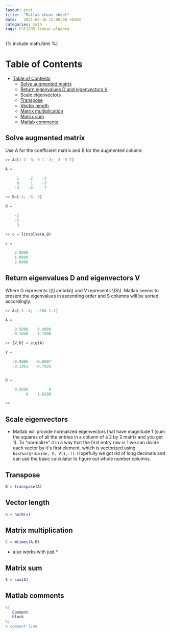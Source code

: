 ```yaml
---
layout: post
title:  "Matlab cheat sheet"
date:   2021-02-16 12:00:00 +0100
categories: math
tags: CSE1205 linear-algebra
---
```

{% include math.html %}
<!--more-->

# Table of Contents
- [Table of Contents](#table-of-contents)
  - [Solve augmented matrix](#solve-augmented-matrix)
  - [Return eigenvalues D and eigenvectors V](#return-eigenvalues-d-and-eigenvectors-v)
  - [Scale eigenvectors](#scale-eigenvectors)
  - [Transpose](#transpose)
  - [Vector length](#vector-length)
  - [Matrix multiplication](#matrix-multiplication)
  - [Matrix sum](#matrix-sum)
  - [Matlab comments](#matlab-comments)

## Solve augmented matrix

Use A for the coefficient matrix and B for the augmented column:

```matlab
>> A=[1 2 -3; 0 1 -3; -3 -5 7]

A =

     1     2    -3
     0     1    -3
    -3    -5     7

>> B=[-2; -5; 3]

B =

    -2
    -5
     3

>> c = linsolve(A,B)

c =

    2.0000
    1.0000
    2.0000
```

## Return eigenvalues D and eigenvectors V

Where D represents \\(\Lambda\\) and V represents \\(S\\). Matlab seems to present the eigenvalues in ascending order and S columns will be sorted accordingly.

```matlab
>> A=[.5 .4; -.104 1.1]

A =

    0.5000    0.4000
   -0.1040    1.1000

>> [V,D] = eig(A)

V =

   -0.9806   -0.6097
   -0.1961   -0.7926


D =

    0.5800         0
         0    1.0200

>> 
```

## Scale eigenvectors
* Matlab will provide normalized eigenvectors that have magnitude 1 (sum the squares of all the entries in a column of a 2 by 2 matrix and you get 1). To "normalize" it in a way that the first entry row is 1 we can divide each vector by it's first element, which is vectorized using `bsxfun(@rdivide, V, V(1,:))`. Hopefully we got rid of long decimals and can use the basic calculator to figure out whole number columns.

## Transpose

```matlab
B = transpose(A)
```

## Vector length

```matlab
n = norm(v)
```

## Matrix multiplication

```matlab
C = mtimes(A,B)
```
* also works with just *

## Matrix sum
```matlab
S = sum(A)
```

## Matlab comments

```matlab
%{
   Comment
   block
%}
% comment line
```